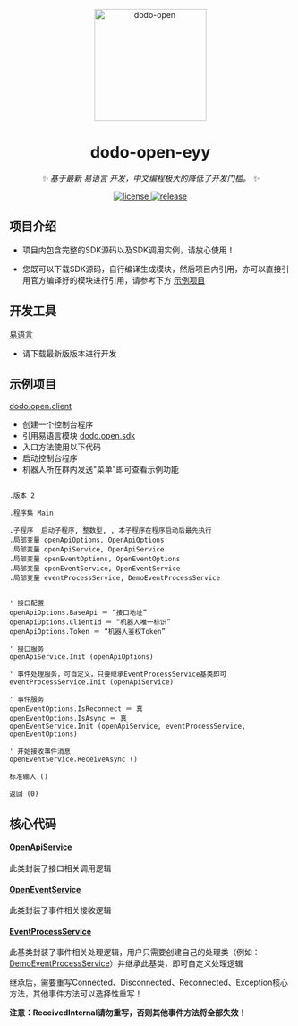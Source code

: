 <p align="center">
  <a href="https://open.imdodo.com">
    <img src="https://open.imdodo.com/hero.png" width="200" height="200" alt="dodo-open">
  </a>
</p>

<div align="center">

  # dodo-open-eyy

  _✨ 基于最新 易语言 开发，中文编程极大的降低了开发门槛。 ✨_

  <a href="https://github.com/dodo-open/dodo-open-eyy/blob/main/LICENSE">
    <img src="https://img.shields.io/github/license/dodo-open/dodo-open-eyy" alt="license">
  </a>
  <a href="https://github.com/dodo-open/dodo-open-eyy/releases">
    <img src="https://img.shields.io/github/v/release/dodo-open/dodo-open-eyy?color=blueviolet&include_prereleases"
      alt="release">
  </a>

</div>

## 项目介绍

- 项目内包含完整的SDK源码以及SDK调用实例，请放心使用！

- 您既可以下载SDK源码，自行编译生成模块，然后项目内引用，亦可以直接引用官方编译好的模块进行引用，请参考下方 [示例项目](#示例项目)

## 开发工具

[易语言](https://www.eyuyan.la/cate/25.html)

- 请下载最新版版本进行开发

## 示例项目

[dodo.open.client](https://github.com/dodo-open/dodo-open-eyy/blob/main/src/dodo.open.client.e)

- 创建一个控制台程序
- 引用易语言模块 [dodo.open.sdk](https://github.com/dodo-open/dodo-open-eyy/blob/main/src/dodo.open.sdk.ec)
- 入口方法使用以下代码
- 启动控制台程序
- 机器人所在群内发送"菜单"即可查看示例功能

```

.版本 2

.程序集 Main

.子程序 _启动子程序, 整数型, , 本子程序在程序启动后最先执行
.局部变量 openApiOptions, OpenApiOptions
.局部变量 openApiService, OpenApiService
.局部变量 openEventOptions, OpenEventOptions
.局部变量 openEventService, OpenEventService
.局部变量 eventProcessService, DemoEventProcessService


' 接口配置
openApiOptions.BaseApi ＝ “接口地址”
openApiOptions.ClientId ＝ “机器人唯一标识”
openApiOptions.Token ＝ “机器人鉴权Token”

' 接口服务
openApiService.Init (openApiOptions)

' 事件处理服务，可自定义，只要继承EventProcessService基类即可
eventProcessService.Init (openApiService)

' 事件服务
openEventOptions.IsReconnect ＝ 真
openEventOptions.IsAsync ＝ 真
openEventService.Init (openApiService, eventProcessService, openEventOptions)

' 开始接收事件消息
openEventService.ReceiveAsync ()

标准输入 ()

返回 (0)

```

## 核心代码

#### [OpenApiService](https://github.com/dodo-open/dodo-open-eyy/blob/main/src/dodo.open.sdk.e)

此类封装了接口相关调用逻辑

#### [OpenEventService](https://github.com/dodo-open/dodo-open-eyy/blob/main/src/dodo.open.sdk.e)

此类封装了事件相关接收逻辑

#### [EventProcessService](https://github.com/dodo-open/dodo-open-eyy/blob/main/src/dodo.open.sdk.e)

此基类封装了事件相关处理逻辑，用户只需要创建自己的处理类（例如：[DemoEventProcessService](https://github.com/dodo-open/dodo-open-eyy/blob/main/src/dodo.open.sdk.e)）并继承此基类，即可自定义处理逻辑

继承后，需要重写Connected、Disconnected、Reconnected、Exception核心方法，其他事件方法可以选择性重写！

**注意：ReceivedInternal请勿重写，否则其他事件方法将全部失效！**
